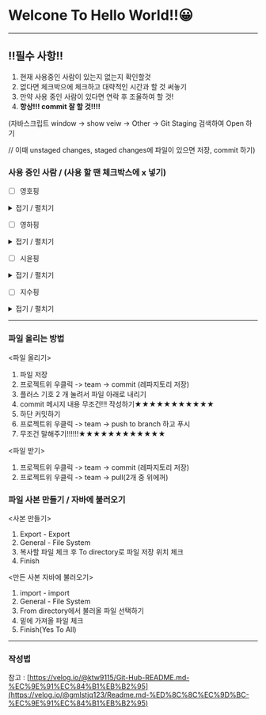 # Welcone To Hello World!!😀
---
## ‼필수 사항‼
1. 현재 사용중인 사람이 있는지 없는지 확인할것
2. 없다면 체크박으에 체크하고 대략적인 시간과 할 것 써놓기
3. 만약 사용 중인 사람이 있다면 연락 후 조율하여 할 것!
4. **항상!!! commit 잘 할 것!!!!**

  (자바스크립트 window -> show veiw -> Other -> Git Staging 검색하여 Open 하기
  
  // 이때 unstaged changes, staged changes에 파일이 있으면 저장, commit 하기)
### 사용 중인 사람 / (사용 할 땐 체크박스에 x 넣기)
- [ ] 영호핑
<details>
  <summary>접기 / 펼치기</summary>
  약 00:00 ~ 00:10 | login 기능 수정
</details>


- [ ] 영하핑
<details>
  <summary>접기 / 펼치기</summary>
  약 00:00 ~ 00:10 | login 기능 수정
</details>


- [ ] 시윤핑
<details>
  <summary>접기 / 펼치기</summary>
  약 00:00 ~ 00:10 | login 기능 수정
</details>


- [ ] 지수핑
<details>
  <summary>접기 / 펼치기</summary>
  약 00:00 ~ 00:10 | login 기능 수정
</details>



---
### 파일 올리는 방법
<파일 올리기>
1. 파일 저장
2. 프로젝트위 우클릭 -> team -> commit (레파지토리 저장)
3. 플러스 기호 2 개 눌려서 파일 아래로 내리기
4. commit 메시지 내용 무조건!!! 작성하기★★★★★★★★★★★
5. 하단 커밋하기
6. 프로젝트위 우클릭 -> team -> push to branch 하고 푸시
7. 무조건 말해주기!!!!!!★★★★★★★★★★★★

<파일 받기>
1. 프로젝트위 우클릭 -> team -> commit (레파지토리 저장)
2. 프로젝트위 우클릭 -> team -> pull(2개 중 위에꺼)

### 파일 사본 만들기 / 자바에 불러오기
<사본 만들기>
1. Export - Export
2. General - File System
3. 복사할 파일 체크 후 To directory로 파일 저장 위치 체크
4. Finish

<만든 사본 자바에 불러오기>
1. import - import
2. General - File System
3. From directory에서 불러올 파일 선택하기
4. 밑에 가져올 파일 체크
5. Finish(Yes To All)
---
### 작성법
참고 : [https://velog.io/@ktw9115/Git-Hub-README.md-%EC%9E%91%EC%84%B1%EB%B2%95](https://velog.io/@gmlstjq123/Readme.md-%ED%8C%8C%EC%9D%BC-%EC%9E%91%EC%84%B1%EB%B2%95)
